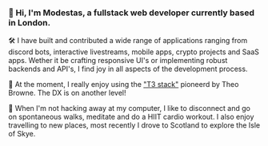 ### 👋 Hi, I'm Modestas, a fullstack web developer currently based in London.

🛠️ I have built and contributed a wide range of applications ranging from discord bots, interactive livestreams, mobile apps, crypto projects and SaaS apps. Wether it be crafting responsive UI's or implementing robust backends and API's, I find joy in all aspects of the development process.

🧰 At the moment, I really enjoy using the ["T3 stack"](https://create.t3.gg/) pioneerd by Theo Browne. The DX is on another level!

🍃 When I'm not hacking away at my computer, I like to disconnect and go on spontaneous walks, meditate and do a HIIT cardio workout. I also enjoy travelling to new places, most recently I drove to Scotland to explore the Isle of Skye.

<!--
**KModestas2/KModestas2** is a ✨ _special_ ✨ repository because its `README.md` (this file) appears on your GitHub profile.

Here are some ideas to get you started:

- 🔭 I’m currently working on ...
- 🌱 I’m currently learning ...
- 👯 I’m looking to collaborate on ...
- 🤔 I’m looking for help with ...
- 💬 Ask me about ...
- 📫 How to reach me: ...riety of fu
- 😄 Pronouns: ...
- ⚡ Fun fact: ...
-->
